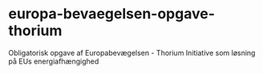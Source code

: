 # europa-bevaegelsen-opgave-thorium
Obligatorisk opgave af Europabevægelsen - Thorium Initiative som løsning på EUs energiafhængighed
